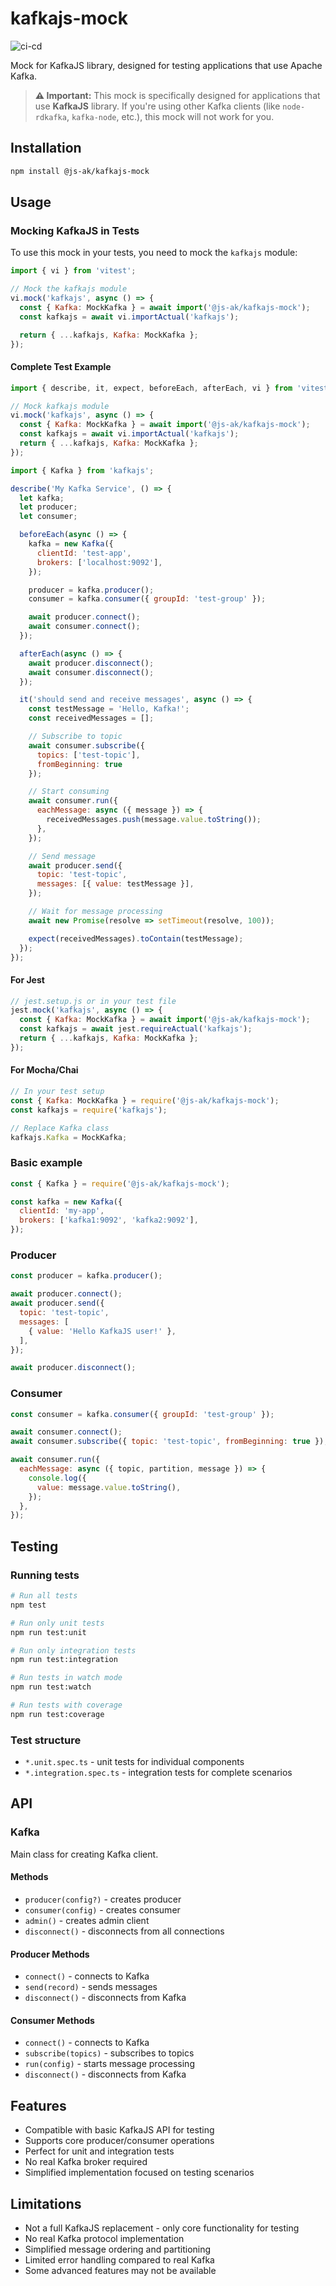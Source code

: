 # kafkajs-mock

![ci-cd](https://github.com/JS-AK/kafkajs-mock/actions/workflows/ci-cd-master.yml/badge.svg)

Mock for KafkaJS library, designed for testing applications that use Apache Kafka.

> **⚠️ Important:** This mock is specifically designed for applications that use **KafkaJS** library. If you're using other Kafka clients (like `node-rdkafka`, `kafka-node`, etc.), this mock will not work for you.

## Installation

```bash
npm install @js-ak/kafkajs-mock
```

## Usage

### Mocking KafkaJS in Tests

To use this mock in your tests, you need to mock the `kafkajs` module:

```javascript
import { vi } from 'vitest';

// Mock the kafkajs module
vi.mock('kafkajs', async () => {
  const { Kafka: MockKafka } = await import('@js-ak/kafkajs-mock');
  const kafkajs = await vi.importActual('kafkajs');

  return { ...kafkajs, Kafka: MockKafka };
});
```

#### Complete Test Example

```javascript
import { describe, it, expect, beforeEach, afterEach, vi } from 'vitest';

// Mock kafkajs module
vi.mock('kafkajs', async () => {
  const { Kafka: MockKafka } = await import('@js-ak/kafkajs-mock');
  const kafkajs = await vi.importActual('kafkajs');
  return { ...kafkajs, Kafka: MockKafka };
});

import { Kafka } from 'kafkajs';

describe('My Kafka Service', () => {
  let kafka;
  let producer;
  let consumer;

  beforeEach(async () => {
    kafka = new Kafka({
      clientId: 'test-app',
      brokers: ['localhost:9092'],
    });

    producer = kafka.producer();
    consumer = kafka.consumer({ groupId: 'test-group' });

    await producer.connect();
    await consumer.connect();
  });

  afterEach(async () => {
    await producer.disconnect();
    await consumer.disconnect();
  });

  it('should send and receive messages', async () => {
    const testMessage = 'Hello, Kafka!';
    const receivedMessages = [];

    // Subscribe to topic
    await consumer.subscribe({
      topics: ['test-topic'],
      fromBeginning: true
    });

    // Start consuming
    await consumer.run({
      eachMessage: async ({ message }) => {
        receivedMessages.push(message.value.toString());
      },
    });

    // Send message
    await producer.send({
      topic: 'test-topic',
      messages: [{ value: testMessage }],
    });

    // Wait for message processing
    await new Promise(resolve => setTimeout(resolve, 100));

    expect(receivedMessages).toContain(testMessage);
  });
});
```

#### For Jest

```javascript
// jest.setup.js or in your test file
jest.mock('kafkajs', async () => {
  const { Kafka: MockKafka } = await import('@js-ak/kafkajs-mock');
  const kafkajs = await jest.requireActual('kafkajs');
  return { ...kafkajs, Kafka: MockKafka };
});
```

#### For Mocha/Chai

```javascript
// In your test setup
const { Kafka: MockKafka } = require('@js-ak/kafkajs-mock');
const kafkajs = require('kafkajs');

// Replace Kafka class
kafkajs.Kafka = MockKafka;
```

### Basic example

```javascript
const { Kafka } = require('@js-ak/kafkajs-mock');

const kafka = new Kafka({
  clientId: 'my-app',
  brokers: ['kafka1:9092', 'kafka2:9092'],
});
```

### Producer

```javascript
const producer = kafka.producer();

await producer.connect();
await producer.send({
  topic: 'test-topic',
  messages: [
    { value: 'Hello KafkaJS user!' },
  ],
});

await producer.disconnect();
```

### Consumer

```javascript
const consumer = kafka.consumer({ groupId: 'test-group' });

await consumer.connect();
await consumer.subscribe({ topic: 'test-topic', fromBeginning: true });

await consumer.run({
  eachMessage: async ({ topic, partition, message }) => {
    console.log({
      value: message.value.toString(),
    });
  },
});
```

## Testing

### Running tests

```bash
# Run all tests
npm test

# Run only unit tests
npm run test:unit

# Run only integration tests
npm run test:integration

# Run tests in watch mode
npm run test:watch

# Run tests with coverage
npm run test:coverage
```

### Test structure

- `*.unit.spec.ts` - unit tests for individual components
- `*.integration.spec.ts` - integration tests for complete scenarios

## API

### Kafka

Main class for creating Kafka client.

#### Methods

- `producer(config?)` - creates producer
- `consumer(config)` - creates consumer
- `admin()` - creates admin client
- `disconnect()` - disconnects from all connections

#### Producer Methods

- `connect()` - connects to Kafka
- `send(record)` - sends messages
- `disconnect()` - disconnects from Kafka

#### Consumer Methods

- `connect()` - connects to Kafka
- `subscribe(topics)` - subscribes to topics
- `run(config)` - starts message processing
- `disconnect()` - disconnects from Kafka

## Features

- Compatible with basic KafkaJS API for testing
- Supports core producer/consumer operations
- Perfect for unit and integration tests
- No real Kafka broker required
- Simplified implementation focused on testing scenarios

## Limitations

- Not a full KafkaJS replacement - only core functionality for testing
- No real Kafka protocol implementation
- Simplified message ordering and partitioning
- Limited error handling compared to real Kafka
- Some advanced features may not be available
